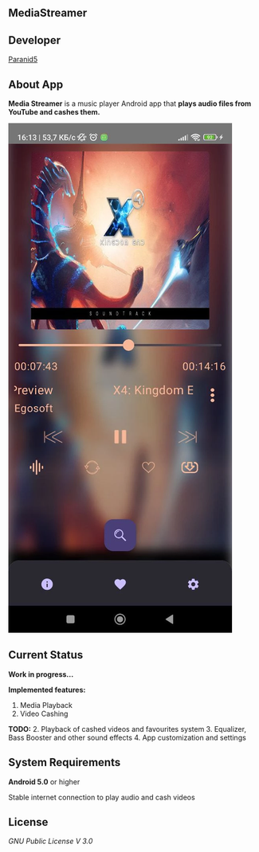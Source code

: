 **MediaStreamer**
-----------------

## **Developer**
[Paranid5](https://github.com/dinaraparanid)

## **About App**
**Media Streamer** is a music player Android app that **plays audio files from YouTube and cashes them.**

![playing_preview](app/src/main/res/drawable/playing_preview.webp)

## **Current Status**
**Work in progress...**

**Implemented features:**
1. Media Playback
2. Video Cashing

**TODO:**
2. Playback of cashed videos and favourites system
3. Equalizer, Bass Booster and other sound effects
4. App customization and settings

## **System Requirements**
**Android 5.0** or higher

Stable internet connection to play audio and cash videos

## **License**
*GNU Public License V 3.0*